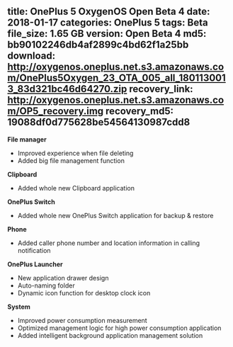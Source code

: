 title: OnePlus 5 OxygenOS Open Beta 4
date: 2018-01-17
categories: OnePlus 5
tags: Beta
file_size: 1.65 GB
version: Open Beta 4
md5: bb90102246db4af2899c4bd62f1a25bb
download: http://oxygenos.oneplus.net.s3.amazonaws.com/OnePlus5Oxygen_23_OTA_005_all_1801130013_83d321bc46d64270.zip
recovery_link: http://oxygenos.oneplus.net.s3.amazonaws.com/OP5_recovery.img
recovery_md5: 19088df0d775628be54564130987cdd8
---
**File manager**
* Improved experience when file deleting
* Added big file management function
 
**Clipboard**
* Added whole new Clipboard application
 
**OnePlus Switch**
* Added whole new OnePlus Switch application for backup & restore
 
**Phone**
* Added caller phone number and location information in calling notification
 
**OnePlus Launcher**
* New application drawer design
* Auto-naming folder
* Dynamic icon function for desktop clock icon
 
**System**
* Improved power consumption measurement
* Optimized management logic for high power consumption application
* Added intelligent background application management solution
